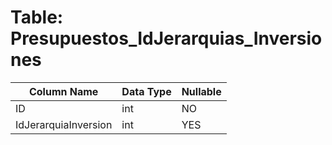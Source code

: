 # Table: Presupuestos_IdJerarquias_Inversiones

| Column Name | Data Type | Nullable |
|-------------|-----------|----------|
| ID | int | NO |
| IdJerarquiaInversion | int | YES |
